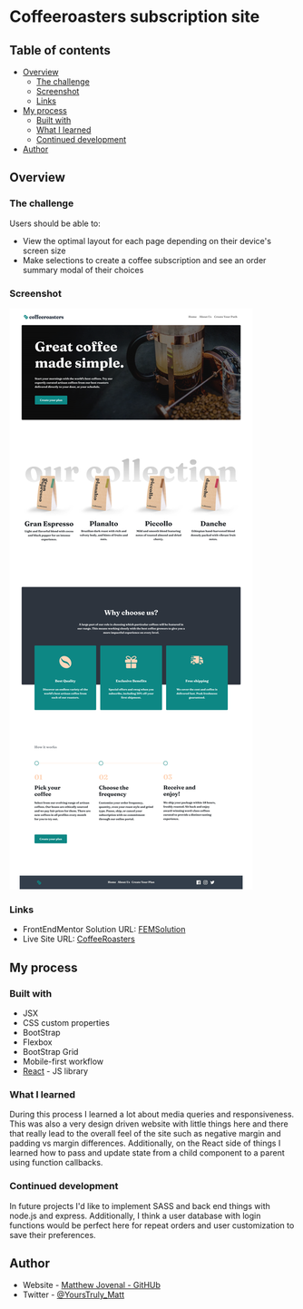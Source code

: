 # Coffeeroasters subscription site

## Table of contents

- [Overview](#overview)
  - [The challenge](#the-challenge)
  - [Screenshot](#screenshot)
  - [Links](#links)
- [My process](#my-process)
  - [Built with](#built-with)
  - [What I learned](#what-i-learned)
  - [Continued development](#continued-development)
- [Author](#author)

## Overview

### The challenge

Users should be able to:

- View the optimal layout for each page depending on their device's screen size
- Make selections to create a coffee subscription and see an order summary modal of their choices

### Screenshot

![](./public/assets/screencapture-localhost-3000-2022-01-06-16_13_07.png)


### Links

- FrontEndMentor Solution URL: [FEMSolution](https://www.frontendmentor.io/solutions/coffee-roasters-solution-myWNrWs6y)
- Live Site URL: [CoffeeRoasters](https://mj-coffeeroasters.netlify.app/)

## My process

### Built with

- JSX
- CSS custom properties
- BootStrap
- Flexbox
- BootStrap Grid
- Mobile-first workflow
- [React](https://reactjs.org/) - JS library


### What I learned

During this process I learned a lot about media queries and responsiveness. This was also a very design driven website with little things here and there that really lead to the overall feel of the site such as negative margin and padding vs margin differences. Additionally, on the React side of things I learned how to pass and update state from a child component to a parent using function callbacks.

### Continued development

In future projects I'd like to implement SASS and back end things with node.js and express. Additionally, I think a user database with login functions would be perfect here for repeat orders and user customization to save their preferences. 

## Author

- Website - [Matthew Jovenal - GitHUb](https://github.com/GuppyForLife)
- Twitter - [@YoursTruly_Matt](https://twitter.com/YoursTruly_Matt)
